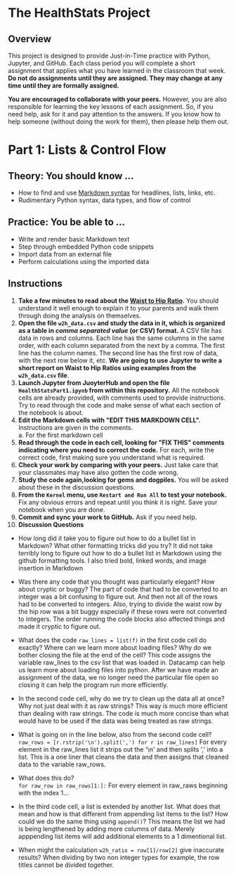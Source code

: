 # The HealthStats Project

## Overview
This project is designed to provide Just-in-Time practice with Python, Jupyter, and GitHub. Each class period you will complete a short assignment that applies what you have learned in the classroom that week. __Do not do assignments until they are assigned. They may change at any time until they are formally assigned.__

__You are encouraged to collaborate with your peers.__ However, you are also responsible for learning the key lessons of each assignment. So, if you need help, ask for it and pay attention to the answers. If you know how to help someone (without doing the work for them), then please help them out.

# Part 1: Lists & Control Flow
## Theory: You should know ...
* How to find and use [Markdown syntax](https://guides.github.com/features/mastering-markdown) for headlines, lists, links, etc.
* Rudimentary Python syntax, data types, and flow of control

## Practice: You be able to ...
* Write and render basic Markdown text
* Step through embedded Python code snippets
* Import data from an external file
* Perform calculations using the imported data

## Instructions
1. __Take a few minutes to read about the [Waist to Hip Ratio](https://en.wikipedia.org/wiki/Waist%E2%80%93hip_ratio).__ You should understand it well enough to explain it to your parents and walk them through doing the analysis on themselves.
2. __Open the file `w2h_data.csv` and study the data in it, which is organized as a table in *comma separated value* (or CSV) format.__ A CSV file has data in rows and columns. Each line has the same columns in the same order, with each column separated from the next by a comma.  The first line has the column names. The second line has the first row of data, with the next row below it, etc. __We are going to use Jupyter to write a short report on Waist to Hip Ratios using examples from the `w2h_data.csv` file__.  
3. __Launch Jupyter from JuoyterHub and open the file `HealthStatsPart1.ipynb` from within this repository.__ All the notebook cells are already provided, with comments used to provide instructions. Try to read through the code and make sense of what each section of the notebook is about.
4. __Edit the Markdown cells with "EDIT THIS MARKDOWN CELL".__ Instructions are given in the comments.  
  a. For the first markdown cell
5. __Read through the code in each cell, looking for "FIX THIS" comments indicating where you need to correct the code.__ For each, write the correct code, first making sure you understand what is required.
6. __Check your work by comparing with your peers.__ Just take care that your classmates may have also gotten the code wrong.
7. __Study the code again,looking for gems and dogpiles.__ You will be asked about these in the discussion questions.
8. __From the `Kernel` menu, use `Restart and Run All` to test your notebook.__ Fix any obvious errors and repeat until you think it is right. Save your notebook when you are done.
9. __Commit and sync your work to GitHub.__ Ask if you need help.
10. __Discussion Questions__
  * How long did it take you to figure out how to do a bullet list in Markdown? What other formatting tricks did you try?
   It did not take terribly long to figure out how to do a bullet list in Markdown using the github formatting tools. I also tried bold, linked words, and image insertion in Markdown
   
  * Was there any code that you thought was particularly elegant? How about cryptic or buggy?
  The part of code that had to be converted to an integer was a bit confusing to figure out. And then not all of the rows had to be converted to integers. Also, trying to divide the waist row by the hip row was a bit buggy especially if these rows were not converted to integers. The order running the code blocks also affected things and made it cryptic to figure out.
  
  * What does the code `raw_lines = list(f)` in the first code cell do exactly? Where can we learn more about loading files? Why do we bother closing the file at the end of the cell?
  This code assigns the variable raw_lines to the csv list that was loaded in. Datacamp can help us learn more about loading files into python. After we have made an assignment of the data, we no longer need the particular file open so closing it can help the program run more efficiently. 
  
  * In the second code cell, why do we try to clean up the data all at once? Why not just deal with it as raw strings?
  This way is much more efficient than dealing with raw strings. The code is much more concise than what would have to be used if the data was being treated as raw strings. 
  * What is going on in the line below, also from the second code cell?  
  ```raw_rows = [r.rstrip('\n').split(',') for r in raw_lines]```
  For every element in the raw_lines list it strips out the '\n' and then splits ',' into a list. This is a one liner that cleans the data and then assigns that cleaned data to the variable raw_rows. 
  * What does this do?  
  ```for raw_row in raw_rows[1:]:```
  For every element in raw_raws beginning with the index 1...
  * In the third code cell, a list is extended by another list. What does that mean and how is that different from appending list items to the list? How could we do the same thing using `append()`?
  This means the list we had is being lengthened by adding more columns of data. Merely apppending list items will add additional elements to a 1 dimentional list. 
  * When might the calculation
  ```w2h_ratio = row[1]/row[2]``` give inaccurate results?
  When dividing by two non integer types 
  for example, the row titles cannot be divided together. 
